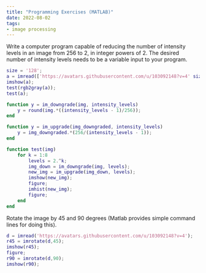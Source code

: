 ```yaml
---
title: "Programming Exercises (MATLAB)"
date: 2022-08-02
tags:
- image processing
---
```


Write a computer program capable of reducing the number of intensity levels in an image from 256 to 2, in integer powers of 2. The desired number of intensity levels needs to be a variable input to your program.

```Matlab
size = '128';
a = imread(['https://avatars.githubusercontent.com/u/103092148?v=4' size]);
imshow(a);
test(rgb2gray(a));
test(a);

function y = im_downgrade(img, intensity_levels)
    y = round(img.*((intensity_levels - 1)/256));
end

function y = im_upgrade(img_downgraded, intensity_levels)
    y = img_downgraded.*(256/(intensity_levels - 1));
end

function test(img)
    for k = 1:8
        levels = 2.^k;
        img_down = im_downgrade(img, levels);
        new_img = im_upgrade(img_down, levels);
        imshow(new_img);
        figure;
        imhist(new_img);
        figure;
    end
end
```

Rotate the image by 45 and 90 degrees (Matlab provides simple command lines for doing this).

```Matlab
d = imread('https://avatars.githubusercontent.com/u/103092148?v=4');
r45 = imrotate(d,45);
imshow(r45);
figure;
r90 = imrotate(d,90);
imshow(r90);
```